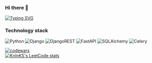 ### Hi there 👋

[![Typing SVG](https://readme-typing-svg.herokuapp.com?color=%2336BCF7&lines=Python+Backend+developer)](https://git.io/typing-svg)
### Technology stack
![Python](https://img.shields.io/badge/python-3670A0?style=for-the-badge&logo=python&logoColor=ffdd54)
![Django](https://img.shields.io/badge/django-%23092E20.svg?style=for-the-badge&logo=django&logoColor=white)
![DjangoREST](https://img.shields.io/badge/DJANGO-REST-ff1709?style=for-the-badge&logo=django&logoColor=white&color=ff1709&labelColor=gray)
![FastAPI](https://img.shields.io/badge/FastAPI-005571?style=for-the-badge&logo=fastapi)
![SQLAlchemy](https://camo.githubusercontent.com/bd6c4ea777733b04b8bd888e4e2faf8071e674ae390cde8f3e0cec38a5c8c2ff/68747470733a2f2f696d672e736869656c64732e696f2f62616467652f2d53716c416c6368656d792d4643413132313f7374796c653d666c61742d737175617265266c6f676f3d53716c416c6368656d79)
![Celery](https://img.shields.io/badge/celery-%23a9cc54.svg?style=for-the-badge&logo=celery&logoColor=ddf4a4)

[![codewars](https://www.codewars.com/users/Anatoly_253/badges/large)](https://www.codewars.com/users/Anatoly_253)   
[![KnlnKS's LeetCode stats](https://leetcode-stats-six.vercel.app/api?username=Anatoly253&theme=dark)](https://github.com/Anatoly253/leetcode-stats)

<!--
**anatolyPK/anatolyPK** is a ✨ _special_ ✨ repository because its `README.md` (this file) appears on your GitHub profile.

Here are some ideas to get you started:

- 🔭 I’m currently working on ...
- 🌱 I’m currently learning ...
- 👯 I’m looking to collaborate on ...
- 🤔 I’m looking for help with ...
- 💬 Ask me about ...
- 📫 How to reach me: ...
- 😄 Pronouns: ...
- ⚡ Fun fact: ...
-->
